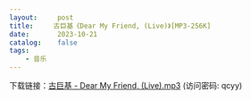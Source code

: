 ```yaml
---
layout:     post
title:     古巨基《Dear My Friend, (Live)》[MP3-256K]
date:       2023-10-21
catalog:    false
tags:
    - 音乐
---
```

下载链接：<a href="https://url89.ctfile.com/f/49227189-961737351-132d32?p=qcyy" target="_blank">古巨基 - Dear My Friend, (Live).mp3</a> (访问密码: qcyy)<br/>



